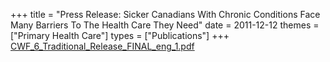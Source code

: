 +++
title = "Press Release: Sicker Canadians With Chronic Conditions Face Many Barriers To The Health Care They Need"
date = 2011-12-12
themes = ["Primary Health Care"]
types = ["Publications"]
+++
[CWF_6_Traditional_Release_FINAL_eng_1.pdf](/files/CWF_6_Traditional_Release_FINAL_eng_1.pdf)

